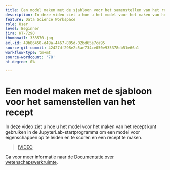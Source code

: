 ```yaml
---
title: Een model maken met de sjabloon voor het samenstellen van het recept
description: In deze video ziet u hoe u het model voor het maken van het recept kunt gebruiken in de JupyterLab-startprogramma om een model voor eigenschappen op te leiden en te scoren en een recept te maken.
feature: Data Science Workspace
role: User
level: Beginner
jira: KT-7290
thumbnail: 333570.jpg
exl-id: 49b86450-d49a-4467-805d-02bd65e7ca95
source-git-commit: 42427df298e2c5ae734ce050e935378db51e66a1
workflow-type: tm+mt
source-wordcount: '78'
ht-degree: 0%

---
```


# Een model maken met de sjabloon voor het samenstellen van het recept

In deze video ziet u hoe u het model voor het maken van het recept kunt gebruiken in de JupyterLab-startprogramma om een model voor eigenschappen op te leiden en te scoren en een recept te maken.

>[!VIDEO](https://video.tv.adobe.com/v/333570?quality=12&learn=on)

Ga voor meer informatie naar de [Documentatie over wetenschapswerkruimte](https://experienceleague.adobe.com/docs/experience-platform/data-science-workspace/home.html).